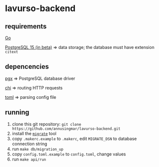 # lavurso-backend

## requirements

[Go](https://go.dev)

[PostgreSQL 15 (in beta)](https://www.postgresql.org) => data storage; the database must have extension `citext`

## depencencies

[pgx](https://github.com/jackc/pgx) => PostgreSQL database driver

[chi](https://github.com/go-chi/chi) => routing HTTP requests

[toml](https://github.com/BurntSushi/toml) => parsing config file

## running

1.  clone this git repository: `git clone https://github.com/annusingmar/lavurso-backend.git`
2.  install the [`migrate`](https://github.com/golang-migrate/migrate) tool
3.  copy `.makerc.example` to `.makerc`, edit `MIGRATE_DSN` to database connection string
4.  run `make db/migration_up`
5.  copy `config.toml.example` to `config.toml`, change values
6.  run `make api/run`
